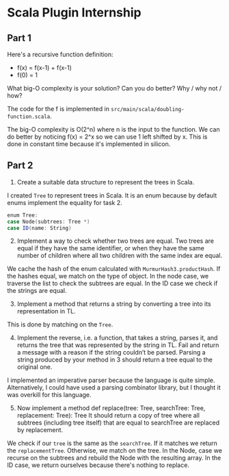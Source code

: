 # Scala Plugin Internship

## Part 1

Here's a recursive function definition:

- f(x) = f(x-1) + f(x-1)
- f(0) = 1

What big-O complexity is your solution? Can you do better? Why / why not / how?

The code for the f is implemented in `src/main/scala/doubling-function.scala`.

The big-O complexity is O(2^n) where n is the input to the function.
We can do better by noticing f(x) = 2^x so we can use 1 left shifted by x.
This is done in constant time because it's implemented in silicon.

## Part 2

1. Create a suitable data structure to represent the trees in Scala.

I created `Tree` to represent trees in Scala. It is an enum because by default enums implement the equality for task 2.

```scala
enum Tree:
case Node(subtrees: Tree *)
case ID(name: String)
```

2. Implement a way to check whether two trees are equal. Two trees are equal if they have
   the same identifier, or when they have the same number of children where all two
   children with the same index are equal.

We cache the hash of the enum calculated with `MurmurHash3.productHash`. If the hashes equal, we match on the type of
object. In the node case, we traverse the list to check the subtrees are equal. In the ID case we check if the strings
are equal.

3. Implement a method that returns a string by converting a tree into its representation in
   TL.

This is done by matching on the `Tree`.

4. Implement the reverse, i.e. a function, that takes a string, parses it, and returns the tree
   that was represented by the string in TL. Fail and return a message with a reason if the
   string couldn’t be parsed. Parsing a string produced by your method in 3 should return a
   tree equal to the original one.

I implemented an imperative parser because the language is quite simple. Alternatively, I could have used a parsing
combinator library, but I thought it was overkill for this language.

5. Now implement a method
   def replace(tree: Tree, searchTree: Tree, replacement: Tree): Tree
   It should return a copy of tree where all subtrees (including tree itself) that are equal to
   searchTree are replaced by replacement.

We check if our `tree` is the same as the `searchTree`. If it matches we return the `replacementTree`. Otherwise, we
match on the tree. In the Node, case we recurse on the subtrees and rebuild the Node with the resulting array. In the ID
case, we return ourselves because there's nothing to replace. 